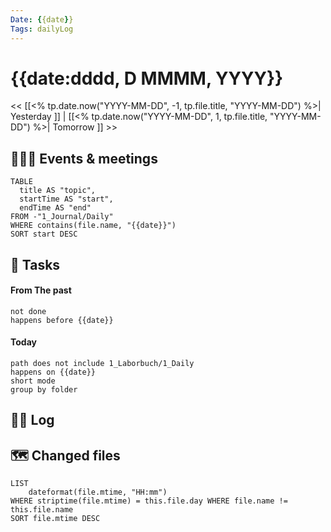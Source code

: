 ```yaml
---
Date: {{date}}
Tags: dailyLog
---
```


# {{date:dddd, D MMMM, YYYY}}

<< [[<% tp.date.now("YYYY-MM-DD", -1, tp.file.title, "YYYY-MM-DD") %>| Yesterday ]] | [[<% tp.date.now("YYYY-MM-DD", 1, tp.file.title, "YYYY-MM-DD") %>| Tomorrow ]] >>

## 🧑‍🤝‍🧑 Events & meetings 
```dataview
TABLE
  title AS "topic",
  startTime AS "start",
  endTime AS "end"
FROM -"1_Journal/Daily"
WHERE contains(file.name, "{{date}}")
SORT start DESC
```

## 🐾 Tasks

#### From The past
```tasks
not done
happens before {{date}}
```

#### Today
```tasks
path does not include 1_Laborbuch/1_Daily
happens on {{date}}
short mode
group by folder
```

## 🏴‍☠ Log

## 🗺 Changed files

```dataview
LIST 
	dateformat(file.mtime, "HH:mm") 
WHERE striptime(file.mtime) = this.file.day WHERE file.name != this.file.name 
SORT file.mtime DESC
```


